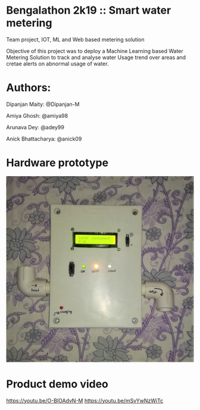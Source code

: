 # Bengalathon 2k19 :: Smart water metering
Team project, IOT, ML and Web based metering solution

Objective of this project was to deploy a Machine Learning based Water Metering Solution to track and analyse water Usage trend over areas and cretae alerts on abnormal usage of water.

# Authors:

Dipanjan Maity: @Dipanjan-M

Amiya Ghosh: @amiya98

Arunava Dey: @adey99

Anick Bhattacharya: @anick09

# Hardware prototype
<img src="https://github.com/Dipanjan-M/bengalathon_project/blob/master/sample_prototype/prototype_v2.jpg" alt="prototype" height="500" width="auto">

# Product demo video
https://youtu.be/O-BlOAdvN-M
https://youtu.be/mSvYwNzWiTc
